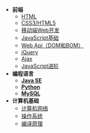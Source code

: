 * **前端**
    * [HTML](HTML/readme)
    * [CSS3/HTML5](CSS/readme)
    * [移动端Web开发](MobileWebDev/readme)
    * [JavaScript基础](JavaScript/readme)
    * [Web Api（DOM和BOM）](WebApi/readme)
    * [jQuery](jQuery/readme)
    * [Ajax](Ajax/readme)
    * [JavaScript进阶](JS-Advance/readme)
* **编程语言**
    * [**Java SE**](Java/readme)
    * [**Python**](Python/readme)
    * [**MySQL**](MySQL/readme)
* **计算机基础**
    * [计算机网络](C-Network/readme)
    * [操作系统](OS/readme)
    * [编译原理](CP/readme)
<!-- * **读书笔记**
    * [算法笔记](Algorithm-Notes/readme) -->